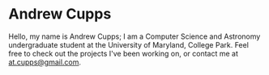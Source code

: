 # Andrew Cupps

Hello, my name is Andrew Cupps; I am a Computer Science and Astronomy undergraduate student at the University of Maryland, College Park. Feel free to check out the projects I've been working on, or contact me at at.cupps@gmail.com.
